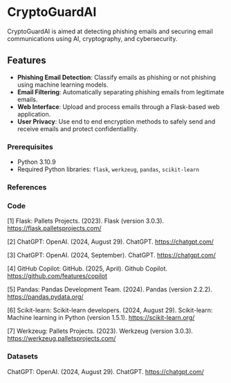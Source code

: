 # CryptoGuardAI

CryptoGuardAI is aimed at detecting phishing emails and securing email communications using AI, cryptography, and cybersecurity.

## Features

- **Phishing Email Detection**: Classify emails as phishing or not phishing using machine learning models.
- **Email Filtering**: Automatically separating phishing emails from legitimate emails.
- **Web Interface**: Upload and process emails through a Flask-based web application.
- **User Privacy**: Use end to end encryption methods to safely send and receive emails and protect confidentiallity.

### Prerequisites

- Python 3.10.9
- Required Python libraries: `flask`, `werkzeug`, `pandas`, `scikit-learn`

### References
### Code
[1] Flask: Pallets Projects. (2023). Flask (version 3.0.3). https://flask.palletsprojects.com/

[2] ChatGPT: OpenAI. (2024, August 29). ChatGPT. https://chatgpt.com/

[3] ChatGPT: OpenAI. (2024, September). ChatGPT. https://chatgpt.com/

[4] GitHub Copilot: GitHub. (2025, April). Github Copilot. https://github.com/features/copilot

[5] Pandas: Pandas Development Team. (2024). Pandas (version 2.2.2). https://pandas.pydata.org/

[6] Scikit-learn: Scikit-learn developers. (2024, August 29). Scikit-learn: Machine learning in Python (version 1.5.1). https://scikit-learn.org/

[7] Werkzeug: Pallets Projects. (2023). Werkzeug (version 3.0.3). https://werkzeug.palletsprojects.com/

### Datasets
ChatGPT: OpenAI. (2024, August 29). ChatGPT. https://chatgpt.com/

